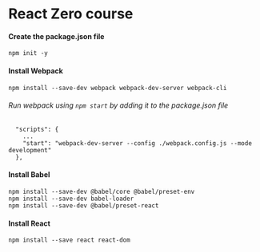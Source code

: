 # React Zero course


#### Create the package.json file
```npm init -y```

#### Install Webpack
```npm install --save-dev webpack webpack-dev-server webpack-cli```

###### Run webpack using `npm start` by adding it to the package.json file
````
  "scripts": {
    ...
    "start": "webpack-dev-server --config ./webpack.config.js --mode development"
  },
````

#### Install Babel
```
npm install --save-dev @babel/core @babel/preset-env
npm install --save-dev babel-loader
npm install --save-dev @babel/preset-react
```

#### Install React
```npm install --save react react-dom```

